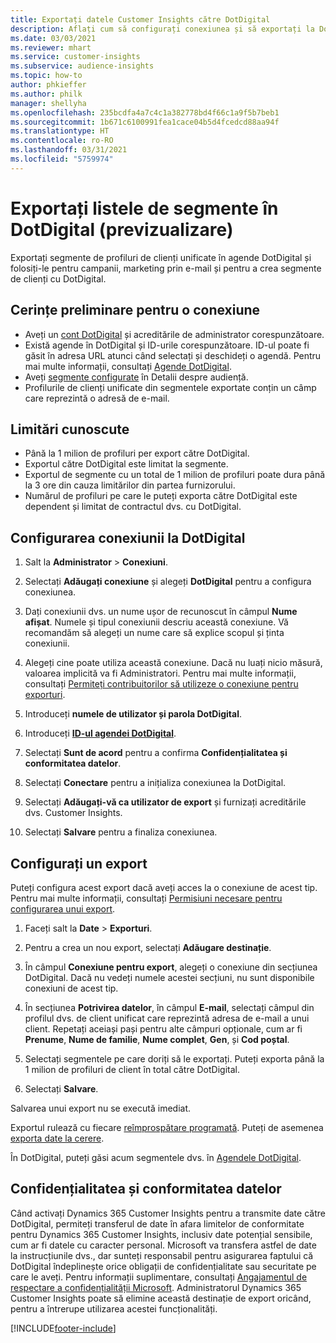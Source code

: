 ```yaml
---
title: Exportați datele Customer Insights către DotDigital
description: Aflați cum să configurați conexiunea și să exportați la DotDigital.
ms.date: 03/03/2021
ms.reviewer: mhart
ms.service: customer-insights
ms.subservice: audience-insights
ms.topic: how-to
author: phkieffer
ms.author: philk
manager: shellyha
ms.openlocfilehash: 235bcdfa4a7c4c1a382778bd4f66c1a9f5b7beb1
ms.sourcegitcommit: 1b671c6100991fea1cace04b5d4fcedcd88aa94f
ms.translationtype: HT
ms.contentlocale: ro-RO
ms.lasthandoff: 03/31/2021
ms.locfileid: "5759974"
---
```

# <a name="export-segment-lists-to-dotdigital-preview"></a>Exportați listele de segmente în DotDigital (previzualizare)

Exportați segmente de profiluri de clienți unificate în agende DotDigital și folosiți-le pentru campanii, marketing prin e-mail și pentru a crea segmente de clienți cu DotDigital. 

## <a name="prerequisites-for-a-connection"></a>Cerințe preliminare pentru o conexiune

-   Aveți un [cont DotDigital](https://dotdigital.com/) și acreditările de administrator corespunzătoare.
-   Există agende în DotDigital și ID-urile corespunzătoare. ID-ul poate fi găsit în adresa URL atunci când selectați și deschideți o agendă. Pentru mai multe informații, consultați [Agende DotDigital](https://support.dotdigital.com/hc/articles/212211968-Creating-an-address-book).
-   Aveți [segmente configurate](segments.md) în Detalii despre audiență.
-   Profilurile de clienți unificate din segmentele exportate conțin un câmp care reprezintă o adresă de e-mail.

## <a name="known-limitations"></a>Limitări cunoscute

- Până la 1 milion de profiluri per export către DotDigital.
- Exportul către DotDigital este limitat la segmente.
- Exportul de segmente cu un total de 1 milion de profiluri poate dura până la 3 ore din cauza limitărilor din partea furnizorului. 
- Numărul de profiluri pe care le puteți exporta către DotDigital este dependent și limitat de contractul dvs. cu DotDigital.

## <a name="set-up-connection-to-dotdigital"></a>Configurarea conexiunii la DotDigital

1. Salt la **Administrator** > **Conexiuni**.

1. Selectați **Adăugați conexiune** și alegeți **DotDigital** pentru a configura conexiunea.

1. Dați conexiunii dvs. un nume ușor de recunoscut în câmpul **Nume afișat**. Numele și tipul conexiunii descriu această conexiune. Vă recomandăm să alegeți un nume care să explice scopul și ținta conexiunii.

1. Alegeți cine poate utiliza această conexiune. Dacă nu luați nicio măsură, valoarea implicită va fi Administratori. Pentru mai multe informații, consultați [Permiteți contribuitorilor să utilizeze o conexiune pentru exporturi](connections.md#allow-contributors-to-use-a-connection-for-exports).

1. Introduceți **numele de utilizator și parola DotDigital**.

1. Introduceți **[ID-ul agendei DotDigital](https://support.dotdigital.com/hc/articles/212211968-Creating-an-address-book)**.

1. Selectați **Sunt de acord** pentru a confirma **Confidențialitatea și conformitatea datelor**.

1. Selectați **Conectare** pentru a inițializa conexiunea la DotDigital.

1. Selectați **Adăugați-vă ca utilizator de export** și furnizați acreditările dvs. Customer Insights.

1. Selectați **Salvare** pentru a finaliza conexiunea. 

## <a name="configure-an-export"></a>Configurați un export

Puteți configura acest export dacă aveți acces la o conexiune de acest tip. Pentru mai multe informații, consultați [Permisiuni necesare pentru configurarea unui export](export-destinations.md#set-up-a-new-export).

1. Faceți salt la **Date** > **Exporturi**.

1. Pentru a crea un nou export, selectați **Adăugare destinație**.

1. În câmpul **Conexiune pentru export**, alegeți o conexiune din secțiunea DotDigital. Dacă nu vedeți numele acestei secțiuni, nu sunt disponibile conexiuni de acest tip.


1. În secțiunea **Potrivirea datelor**, în câmpul **E-mail**, selectați câmpul din profilul dvs. de client unificat care reprezintă adresa de e-mail a unui client. Repetați aceiași pași pentru alte câmpuri opționale, cum ar fi **Prenume**, **Nume de familie**, **Nume complet**, **Gen**, și **Cod poștal**.

1. Selectați segmentele pe care doriți să le exportați. Puteți exporta până la 1 milion de profiluri de client în total către DotDigital.

1. Selectați **Salvare**.

Salvarea unui export nu se execută imediat.

Exportul rulează cu fiecare [reîmprospătare programată](system.md#schedule-tab). Puteți de asemenea [exporta date la cerere](export-destinations.md#run-exports-on-demand). 
 
În DotDigital, puteți găsi acum segmentele dvs. în [Agendele DotDigital](https://support.dotdigital.com/hc/articles/212211968-Creating-an-address-book).


## <a name="data-privacy-and-compliance"></a>Confidențialitatea și conformitatea datelor

Când activați Dynamics 365 Customer Insights pentru a transmite date către DotDigital, permiteți transferul de date în afara limitelor de conformitate pentru Dynamics 365 Customer Insights, inclusiv date potențial sensibile, cum ar fi datele cu caracter personal. Microsoft va transfera astfel de date la instrucțiunile dvs., dar sunteți responsabil pentru asigurarea faptului că DotDigital îndeplinește orice obligații de confidențialitate sau securitate pe care le aveți. Pentru informații suplimentare, consultați [Angajamentul de respectare a confidențialității Microsoft](https://go.microsoft.com/fwlink/?linkid=396732).
Administratorul Dynamics 365 Customer Insights poate să elimine această destinație de export oricând, pentru a întrerupe utilizarea acestei funcționalități.


[!INCLUDE[footer-include](../includes/footer-banner.md)]
